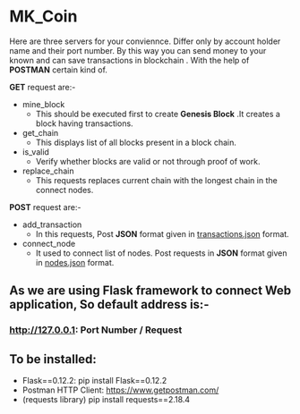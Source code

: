 # MK_Coin
Here are three servers for your conviennce. Differ only by account holder name and their port number.
By this way you can send money to your known and can save transactions in blockchain .
With the help of __POSTMAN__ certain kind of.

__GET__ request are:-
+ mine_block
  * This should be executed first to create __Genesis Block__ .It creates a block having transactions. 
+ get_chain
  * This displays list of all blocks present in a block chain.
+ is_valid
  * Verify whether blocks are valid or not through proof of work.
+ replace_chain
  * This requests replaces current chain with the longest chain in the connect nodes.

 __POST__ request are:-
- add_transaction
  * In this requests, Post __JSON__ format given in [transactions.json](/transactions.json) format.
- connect_node
  * It used to connect list of nodes. Post requests in __JSON__ format given in [nodes.json](/nodes.json) format.  

## As we are using __Flask__ framework to connect Web application, So default address is:-
### http://127.0.0.1: __Port Number__ / __Request__

## To be installed:
+ Flask==0.12.2: pip install Flask==0.12.2
+ Postman HTTP Client: https://www.getpostman.com/
+ (requests library) pip install requests==2.18.4
